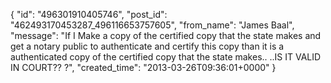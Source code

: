  {
   "id": "496301910405746",
   "post_id": "462493170453287_496116653757605",
   "from_name": "James Baal",
   "message": "If I Make a copy of the certified copy that the state makes and get a notary public to authenticate and certify this copy than it is a authenticated copy of the certified copy that the state makes.. ..IS IT VALID IN COURT?? ?",
   "created_time": "2013-03-26T09:36:01+0000"
 }
